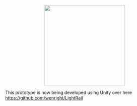 <p align="center"><img src="http://imgur.com/TJV4vck.gif" width="256"></p>

This prototype is now being developed using Unity over here https://github.com/wenright/LightRail

